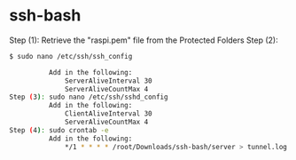 # ssh-bash

Step (1): Retrieve the "raspi.pem" file from the Protected Folders
Step (2): 

```bash
$ sudo nano /etc/ssh/ssh_config 

          Add in the following:
              ServerAliveInterval 30
              ServerAliveCountMax 4
Step (3): sudo nano /etc/ssh/sshd_config
          Add in the following:
              ClientAliveInterval 30
              ServerAliveCountMax 4
Step (4): sudo crontab -e
          Add in the following:
              */1 * * * * /root/Downloads/ssh-bash/server > tunnel.log 2>&1
        
